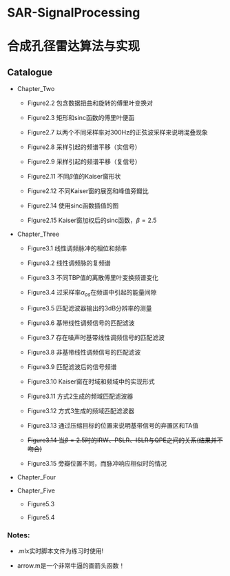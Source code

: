 # SAR-SignalProcessing

# 合成孔径雷达算法与实现

## Catalogue

* Chapter_Two

    * Figure2.2  包含数据扭曲和旋转的傅里叶变换对

    * Figure2.3  矩形和sinc函数的傅里叶便函

    * Figure2.7  以两个不同采样率对300Hz的正弦波采样来说明混叠现象

    * Figure2.8  采样引起的频谱平移（实信号）

    * Figure2.9  采样引起的频谱平移（复信号）

    * Figure2.11 不同$\beta$值的Kaiser窗形状

    * Figure2.12 不同Kaiser窗的展宽和峰值旁瓣比

    * Figure2.14 使用sinc函数插值的图

    * FIgure2.15 Kaiser窗加权后的sinc函数，$\beta=2.5$

* Chapter_Three
 
    * Figure3.1  线性调频脉冲的相位和频率

    * Figure3.2  线性调频脉的复频谱

    * Figure3.3  不同TBP值的离散傅里叶变换频谱变化

    * Figure3.4  过采样率$\alpha_{os}$在频谱中引起的能量间隙

    * Figure3.5  匹配滤波器输出的3dB分辨率的测量

    * Figure3.6  基带线性调频信号的匹配滤波
    
    * Figure3.7  存在噪声时基带线性调频信号的匹配滤波
    
    * Figure3.8  非基带线性调频信号的匹配滤波
    
    * Figure3.9  匹配滤波后的信号频谱
    
    * Figure3.10 Kaiser窗在时域和频域中的实现形式
    
    * Figure3.11 方式2生成的频域匹配滤波器
    
    * Figure3.12 方式3生成的频域匹配滤波器
    
    * Figure3.13 通过压缩目标的位置来说明基带信号的弃置区和TA值

    * ~~Figure3.14 当$\beta=2.5$时的IRW、PSLR、ISLR与QPE之间的关系(结果并不吻合)~~

    * Figure3.15 旁瓣位置不同，而脉冲响应相似时的情况

* Chapter_Four

* Chapter_Five

    * Figure5.3 

    * Figure5.4

### Notes:

* .mlx实时脚本文件为练习时使用!

* arrow.m是一个非常牛逼的画箭头函数！

